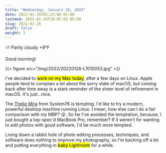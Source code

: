 ```yaml
---
title: "Wednesday, January 26, 2022"
date: 2022-01-26T05:22:00-05:00
lastmod: 2022-01-26T10:05:03-05:00
slug: 2022-01-26
draft: false
weight: 1
---
```


⛅️  Partly cloudy +9°F

Good morning!

{{< figure src="/img/2022/20220126-L1010053.jpg" >}}

I've decided to <mark>work on my Mac today</mark>, after a few days on Linux. Apple people tend to complain a lot about the sorry state of macOS, but coming back after time away is a stark reminder of the sheer level of refinement in macOS. It's just...nice.

The [Thelio Mira](https://system76.com/desktops/thelio-mira) from System76 is tempting. I'd like to try a modern, powerful desktop machine running Linux. I mean, how else can I do a fair comparison with my MBP? 😜. So far I've avoided the temptation, because, I just bought a top-spec'd MacBook Pro, remember? If it weren't for wanting to edit photos with good software, I'd be much more tempted.

Living down a rabbit hole of photo editing processes, techniques, and software does nothing to improve my photography, so I'm backing off a bit and putting everything in <mark>baby Lightroom</mark> for a while.

[//]: # "Exported with love from a post written in Org mode"
[//]: # "- https://github.com/kaushalmodi/ox-hugo"
